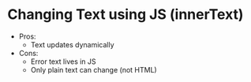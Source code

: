 # Changing Text using JS (innerText)

- Pros:
    - Text updates dynamically
- Cons: 
    - Error text lives in JS 
    - Only plain text can change (not HTML) 




